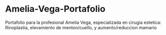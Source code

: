 # Amelia-Vega-Portafolio
Portafolio para la profesional Amelia Vega, especializada en cirugia estetica: Rinoplastia, elevamiento de menton/cuello, y aumento/reduccion mamario
